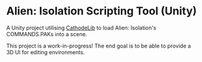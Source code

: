 # Alien: Isolation Scripting Tool (Unity)

A Unity project utilising [CathodeLib](https://github.com/OpenCAGE/CathodeLib) to load Alien: Isolation's COMMANDS.PAKs into a scene.

This project is a work-in-progress! The end goal is to be able to provide a 3D UI for editing environments.
